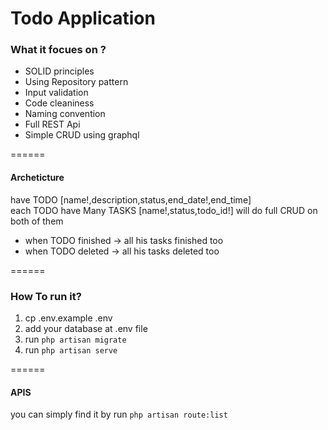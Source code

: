 <h1>Todo Application</h1>
<h3>What it focues on ?</h3>
<ul>
  <li>SOLID principles</li>
  <li>Using Repository pattern</li>
  <li>Input validation</li>
  <li>Code cleaniness</li>
  <li>Naming convention</li>
  <li>Full REST Api</li>
  <li>Simple CRUD using graphql</li>
</ul>

======

#### Archeticture
have TODO [name!,description,status,end_date!,end_time] </br>
each TODO have Many TASKS [name!,status,todo_id!]
will do full CRUD on both of them
- when TODO finished -> all his tasks finished too
- when TODO deleted -> all his tasks deleted too

======

<h3>How To run it?</h3>

  1. cp .env.example .env
  2. add your database at .env file
  3. run `php artisan migrate`
  4. run `php artisan serve`


======

#### APIS
<span>you can simply find it by run `php artisan route:list` </span>

